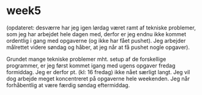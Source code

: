 # week5

(opdateret: desværre har jeg igen lørdag været ramt af tekniske problemer, som jeg har arbejdet hele dagen med, derfor er jeg endnu ikke kommet ordentlig i gang med opgaverne (og ikke har fået pushet). Jeg arbejder målrettet videre søndag og håber, at jeg når at få pushet nogle opgaver).

Grundet mange tekniske problemer mht. setup af de forskellige programmer, er jeg først kommet igang med ugens opgaver fredag formiddag. Jeg er derfor pt. (kl: 16 fredag) ikke nået særligt langt. Jeg vil dog arbejde meget koncentreret på opgaverne hele weekenden. Jeg når forhåbentlig at være færdig søndag eftermiddag.   
